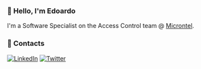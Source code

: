 ### 👋 Hello, I'm Edoardo 

I'm a Software Specialist on the Access Control team @ [Microntel](https://www.microntel.com).

### 📢 Contacts

<a href="https://www.linkedin.com/in/edoardosanna" target="_blank"><img src="https://img.shields.io/badge/TsekNet-blue?style=flat-square&logo=Linkedin&logoColor=white" alt="LinkedIn"></a>
<a href="mailto:edoardo.sanna.es@gmail.com" target="_blank"><img src="https://img.shields.io/badge/%F0%9F%93%AC-Email-darkgreen" alt="Twitter"></a>


